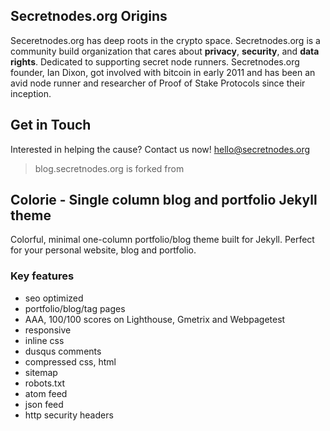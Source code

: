 ## Secretnodes.org Origins

Seceretnodes.org has deep roots in the crypto space. Secretnodes.org is a community build organization that cares about **privacy**, **security**, and **data rights**. Dedicated to supporting secret node runners. Secretnodes.org founder, Ian Dixon, got involved with bitcoin in early 2011 and has been an avid node runner and researcher of Proof of Stake Protocols since their inception.

## Get in Touch
Interested in helping the cause? Contact us now! hello@secretnodes.org

> blog.secretnodes.org is forked from

## Colorie - Single column blog and portfolio Jekyll theme 

Colorful, minimal one-column portfolio/blog theme built for Jekyll. Perfect for your personal website, blog and portfolio.

### Key features

- seo optimized
- portfolio/blog/tag pages
- AAA, 100/100 scores on Lighthouse, Gmetrix and Webpagetest
- responsive
- inline css
- dusqus comments
- compressed css, html
- sitemap
- robots.txt
- atom feed
- json feed
- http security headers
